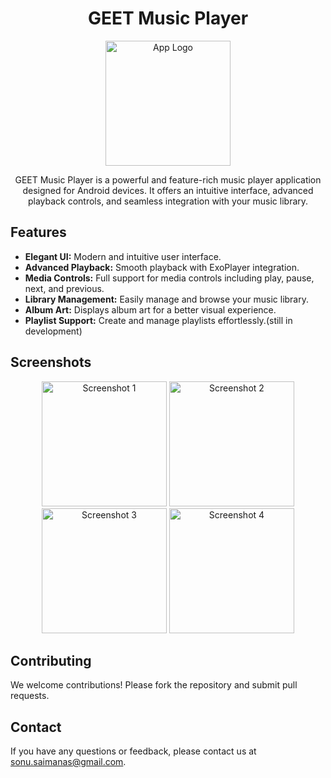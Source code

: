 <h1 align="center">GEET Music Player</h1>

<p align="center">
  <img src="https://github.com/user-attachments/assets/577549a7-ea62-49a0-b2dc-e04794687d6d" alt="App Logo" width="200">
</p>

<p align="center">GEET Music Player is a powerful and feature-rich music player application designed for Android devices. It offers an intuitive interface, advanced playback controls, and seamless integration with your music library.</p>

<h2>Features</h2>
<ul>
  <li><strong>Elegant UI:</strong> Modern and intuitive user interface.</li>
  <li><strong>Advanced Playback:</strong> Smooth playback with ExoPlayer integration.</li>
  <li><strong>Media Controls:</strong> Full support for media controls including play, pause, next, and previous.</li>
  <li><strong>Library Management:</strong> Easily manage and browse your music library.</li>
  <li><strong>Album Art:</strong> Displays album art for a better visual experience.</li>
  <li><strong>Playlist Support:</strong> Create and manage playlists effortlessly.(still in development)</li>
</ul>

<h2>Screenshots</h2>
<p align="center">
  <img src="https://github.com/user-attachments/assets/779bd967-df31-49cb-8ed6-7beebf7e8169" alt="Screenshot 1" width="200">
  <img src="https://github.com/user-attachments/assets/20b33f27-dd4e-4409-a7dd-3d7696646167" alt="Screenshot 2" width="200">
  <img src="https://github.com/user-attachments/assets/37fa1c4b-1a86-4f97-a66f-6fc3b8a25727" alt="Screenshot 3" width="200">
  <img src="https://github.com/user-attachments/assets/b46073d7-df89-4727-a103-139852433b19" alt="Screenshot 4" width="200">
</p>


<h2>Contributing</h2>
<p>We welcome contributions! Please fork the repository and submit pull requests.</p>

<h2>Contact</h2>
<p>If you have any questions or feedback, please contact us at <a href="mailto:sonu.saimanas@gmail.com">sonu.saimanas@gmail.com</a>.</p>
